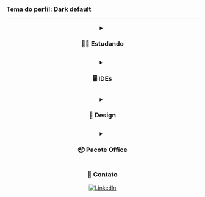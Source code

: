 ### Tema do perfil: Dark default</h3>

---

<div align="center">
    <details>
        <summary> <h3>👨‍💻 Estudando</h3> </summary>

![Java dark-mode](https://user-images.githubusercontent.com/102625628/217370273-08c063c0-56c8-4771-bb7c-6c4dbf386ac0.png#gh-dark-mode-only)
![Java light-mode](https://user-images.githubusercontent.com/102625628/217377376-dd3e9e7c-fbd5-4657-a174-f14a2f97c3ea.png#gh-light-mode-only)
![HTML dark-mode](https://user-images.githubusercontent.com/102625628/217370813-870c025c-a60f-45e4-96ed-9e9a23d418a9.png#gh-dark-mode-only)
![HTML light-mode](https://user-images.githubusercontent.com/102625628/217377813-538696d9-6621-4100-9916-fb441cd995f1.png#gh-light-mode-only)
![CSS dark-mode](https://user-images.githubusercontent.com/102625628/217370824-26095a6c-eb1a-4733-bee4-16a9af0a0a34.png#gh-dark-mode-only)
![CSS light-mode](https://user-images.githubusercontent.com/102625628/217377907-4ce4ec4d-b2f1-444d-b611-b56bc7646a54.png#gh-light-mode-only)
![SCSS dark-mode](https://user-images.githubusercontent.com/102625628/217370848-71892350-54a2-4149-8bfb-7ef14bcbc389.png#gh-dark-mode-only)
![SCSS light-mode](https://user-images.githubusercontent.com/102625628/217378027-bd3980ba-83e6-4c10-b4a4-fada04ed7a8f.png#gh-light-mode-only)
![JavaScript dark-mode](https://user-images.githubusercontent.com/102625628/217370899-acaeec46-c426-4746-a6ca-9dd36d80007e.png#gh-dark-mode-only)
![JavaScript light-mode](https://user-images.githubusercontent.com/102625628/217378053-cdeb04da-0693-487d-9085-5ab64bd96f67.png#gh-light-mode-only)

![Python dark-mode](https://user-images.githubusercontent.com/102625628/217370914-40094f03-62ab-46eb-b9ea-d57db888835f.png#gh-dark-mode-only)
![Python light-mode](https://user-images.githubusercontent.com/102625628/217378257-2f7e8d22-5153-49bd-969e-f2783b1e8c30.png#gh-light-mode-only)
![Arduino dark-mode](https://user-images.githubusercontent.com/102625628/217370915-7310ab17-0786-4e1b-bde7-16a8a3eb2b09.png#gh-dark-mode-only)
![Arduino light-mode](https://user-images.githubusercontent.com/102625628/217378300-7c4dc367-c6ef-4512-9e28-e5c8d5d3d846.png#gh-light-mode-only)
![Raspberry Pi dark-mode](https://user-images.githubusercontent.com/102625628/217370944-8e4805ef-451c-4686-b11f-7464bb47a659.png#gh-dark-mode-only)
![Raspberry Pi light-mode](https://user-images.githubusercontent.com/102625628/217378334-db82a489-8d94-4b70-9d2d-ec582a94896d.png#gh-light-mode-only)
![Shell script-Bash  dark-mode](https://user-images.githubusercontent.com/102625628/217370958-69b44901-55d8-4ea3-9f47-9e8003445b4f.png#gh-dark-mode-only)
![Shell Script e Bash light-mode](https://user-images.githubusercontent.com/102625628/217378367-a9a177c3-6fe3-4dfb-93e2-26dabee1cc61.png#gh-light-mode-only) 
![Git dark-mode](https://user-images.githubusercontent.com/102625628/217370963-e19c6b0c-9e77-48f4-ac4f-e09c072d2578.png#gh-dark-mode-only)
![Git light-mode](https://user-images.githubusercontent.com/102625628/217378410-d95a2295-d45b-440b-aa23-4f7c6da17837.png#gh-light-mode-only)
    </details>
</div>

<div align="center">
    <details>
        <summary> <h3>🖥 IDEs</h3> </summary>

![VSCode dark-mode](https://user-images.githubusercontent.com/102625628/217372452-bf806ed5-5f09-47b5-b5f6-7887155d7e11.png#gh-dark-mode-only)
![VSCode light-mode](https://user-images.githubusercontent.com/102625628/217378717-2b1d8c41-efb5-4b3c-b170-102cc00f951f.png#gh-light-mode-only)
![Netbeans dark-mode](https://user-images.githubusercontent.com/102625628/217372461-b3cc0ad9-c6b9-4ce9-8ca0-3b200f4c7772.png#gh-dark-mode-only)
![Netbeas light-mode](https://user-images.githubusercontent.com/102625628/217378801-442768a0-a562-4204-a748-59a5983b4b60.png#gh-light-mode-only)
![Arduino IDE dark-mode](https://user-images.githubusercontent.com/102625628/217372477-61d536c7-91bf-4d9a-9157-96f4ed570c9b.png#gh-dark-mode-only)
![Arduino IDE light-mode](https://user-images.githubusercontent.com/102625628/217378874-63c1584a-9148-4e1b-a210-465a4fd9875b.png#gh-light-mode-only)
![Google Colab dark-mode](https://user-images.githubusercontent.com/102625628/217372493-da24aa91-3aa7-4901-abb0-15f3a194089b.png#gh-dark-mode-only)
![Google Colab light-mode](https://user-images.githubusercontent.com/102625628/217378924-a8402573-43f5-4950-8429-4637b0ef5acd.png#gh-light-mode-only)
    </details>
</div>

<div align="center">
    <details>
        <summary> <h3>🌺 Design</h3> </summary>

![Figma dark-mode](https://user-images.githubusercontent.com/102625628/217374239-dddc18d4-d2b4-4062-9d21-4d0dbcf166c7.png#gh-dark-mode-only)
![Figma light-mode](https://user-images.githubusercontent.com/102625628/217379281-2a9a39f2-5276-4f5c-9e94-d63bbea455df.png#gh-light-mode-only)
![Canva dark-mode](https://user-images.githubusercontent.com/102625628/217374246-308c7e9d-c4d6-47bc-bb51-1f900e10c978.png#gh-dark-mode-only)
![Canva light-mode](https://user-images.githubusercontent.com/102625628/217379322-b7a2d366-6811-4058-a239-70f6cd794545.png#gh-light-mode-only)
    </details>
</div>

<div align="center">
    <details>
        <summary> <h3>📦 Pacote Office</h3> </summary>
    
![PowerPoint dark-mode](https://user-images.githubusercontent.com/102625628/217374202-bc9a7221-f10d-49db-b409-067eada632ae.png#gh-dark-mode-only)
![PowerPoint light-mode](https://user-images.githubusercontent.com/102625628/217379416-defcba77-1930-4888-a402-2ac447a2195a.png#gh-light-mode-only)
![Excel dark-mode](https://user-images.githubusercontent.com/102625628/217374207-027eba6c-0389-4ad5-8b40-d26fa1f61283.png#gh-dark-mode-only)
![Excel light-mode](https://user-images.githubusercontent.com/102625628/217379495-cf44166b-65b8-4fcc-b0d2-2c9a1ed17e86.png#gh-light-mode-only)
![Word dark-mode](https://user-images.githubusercontent.com/102625628/217374214-399f927a-d54d-456b-8075-c28e3b9476ec.png#gh-dark-mode-only)
![Word ligt-mode](https://user-images.githubusercontent.com/102625628/217379565-12118841-cfdc-4640-9e02-3666aab3de42.png#gh-light-mode-only)
    </details>
</div>

<div align="center">
    <h3>💬 Contato</h3>
    <a href="https://br.linkedin.com/in/pedroo-nietoo">
        <img alt="LinkedIn" src="https://img.shields.io/badge/LinkedIn-0077B5?style=for-the-badge&logo=linkedin&logoColor=white"/>
    </a>
</div>
